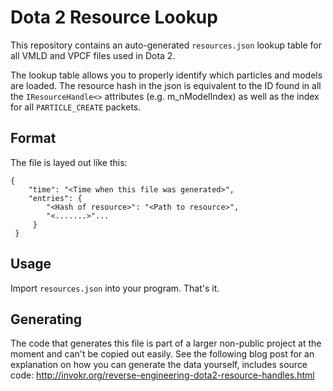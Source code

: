 Dota 2 Resource Lookup
======================

This repository contains an auto-generated `resources.json` lookup table for all VMLD and VPCF files used in Dota 2.

The lookup table allows you to properly identify which particles and models are loaded. The resource hash in the json is equivalent
to the ID found in all the `IResourceHandle<>` attributes (e.g. m_nModelIndex) as well as the index for all `PARTICLE_CREATE` packets.

Format
------

The file is layed out like this:

    {
        "time": "<Time when this file was generated>",
        "entries": {
            "<Hash of resource>": "<Path to resource>",
            "<.......>"...
         }
     }

Usage
-----

Import `resources.json` into your program. That's it.

Generating
----------

The code that generates this file is part of a larger non-public project at the moment and can't be copied out easily.
See the following blog post for an explanation on how you can generate the data yourself, includes source code: http://invokr.org/reverse-engineering-dota2-resource-handles.html
